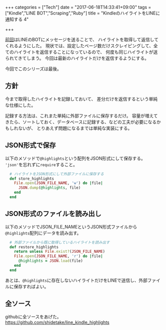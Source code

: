 +++
categories = ["Tech"]
date = "2017-06-18T14:33:41+09:00"
tags = ["Kindle","LINE BOT","Scraping","Ruby"]
title = "KindleのハイライトをLINEに通知する 4"

+++

[前回](../line_highlights_3/)はLINEのBOTにメッセージを送ることで、
ハイライトを取得して返信してくれるようにした。
現状では、設定したページ数だけスクレイピングして、全てのハイライトを返信することになっているので、
何度も同じハイライトが送られてきてしまう。
今回は最新のハイライトだけを返信するようにする。

今回でこのシリーズは最後。


## 方針
今まで取得したハイライトを記録しておいて、
差分だけを返信するという単純な仕様にした。

記録する方法は、これまた単純に外部ファイルに保存するだけ。
容量が増えてきたら、ソートしておく、データベースに記録する、などの工夫が必要になるかもしれないが、
とりあえず問題になるまでは単純な実装にする。


## JSON形式で保存
以下のメソッドで`@highlights`という配列をJSON形式にして保存する。
`'json'`を忘れずに`require`すること。

```ruby
  # ハイライトをJSON形式にして外部ファイルに保存する
  def store_highlights
    File.open(JSON_FILE_NAME, 'w') do |file|
      JSON.dump(@highlights, file)
    end
  end
```

## JSON形式のファイルを読み出し
以下のメソッドでJSON_FILE_NAMEというJSON形式ファイルから`@highlights`配列にデータを読み出す。

```ruby
  # 外部ファイルから既に取得しているハイライトを読み出す
  def restore_highlights
    return unless File.exist?(JSON_FILE_NAME)
    File.open(JSON_FILE_NAME, 'r') do |file|
      @highlights = JSON.load(file)
    end
  end
```

あとは、`@highlights`に存在しないハイライトだけをLINEで送信し、外部ファイルに保存すればよい。

## 全ソース
githubに全ソースをあげた。
https://github.com/shidetake/line_kindle_highlights

